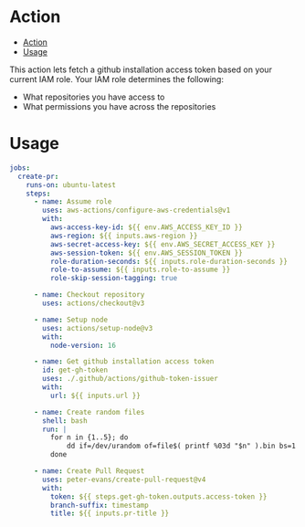 # Action

- [Action](#action)
- [Usage](#usage)


This action lets fetch a github installation access token based on your current IAM role. Your IAM role determines the following:

- What repositories you have access to
- What permissions you have across the repositories

# Usage

```yml
jobs:
  create-pr:
    runs-on: ubuntu-latest
    steps:
      - name: Assume role
        uses: aws-actions/configure-aws-credentials@v1
        with:
          aws-access-key-id: ${{ env.AWS_ACCESS_KEY_ID }}
          aws-region: ${{ inputs.aws-region }}
          aws-secret-access-key: ${{ env.AWS_SECRET_ACCESS_KEY }}
          aws-session-token: ${{ env.AWS_SESSION_TOKEN }}
          role-duration-seconds: ${{ inputs.role-duration-seconds }}
          role-to-assume: ${{ inputs.role-to-assume }}
          role-skip-session-tagging: true

      - name: Checkout repository
        uses: actions/checkout@v3

      - name: Setup node
        uses: actions/setup-node@v3
        with:
          node-version: 16

      - name: Get github installation access token
        id: get-gh-token
        uses: ./.github/actions/github-token-issuer
        with:
          url: ${{ inputs.url }}

      - name: Create random files
        shell: bash
        run: |
          for n in {1..5}; do
              dd if=/dev/urandom of=file$( printf %03d "$n" ).bin bs=1 count=$(( RANDOM + 1024 ))
          done

      - name: Create Pull Request
        uses: peter-evans/create-pull-request@v4
        with:
          token: ${{ steps.get-gh-token.outputs.access-token }}
          branch-suffix: timestamp
          title: ${{ inputs.pr-title }}
```
